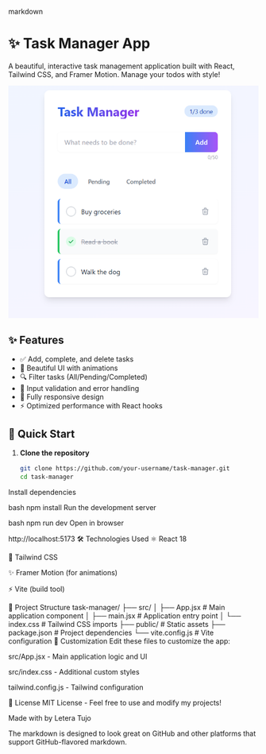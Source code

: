 markdown
# ✨ Task Manager App

A beautiful, interactive task management application built with React, Tailwind CSS, and Framer Motion. Manage your todos with style!

<img id="preview" src="src/assets/preview.png" alt="Image Preview" />

## ✨ Features

- ✅ Add, complete, and delete tasks
- 🎨 Beautiful UI with animations
- 🔍 Filter tasks (All/Pending/Completed)
- 📝 Input validation and error handling
- 📱 Fully responsive design
- ⚡ Optimized performance with React hooks

## 🚀 Quick Start

1. **Clone the repository**
   ```bash
   git clone https://github.com/your-username/task-manager.git
   cd task-manager
Install dependencies

bash
npm install
Run the development server

bash
npm run dev
Open in browser

http://localhost:5173
🛠️ Technologies Used
⚛️ React 18

🎨 Tailwind CSS

✨ Framer Motion (for animations)

⚡ Vite (build tool)

📂 Project Structure
task-manager/
├── src/
│   ├── App.jsx        # Main application component
│   ├── main.jsx       # Application entry point
│   └── index.css      # Tailwind CSS imports
├── public/            # Static assets
├── package.json       # Project dependencies
└── vite.config.js     # Vite configuration
🔧 Customization
Edit these files to customize the app:

src/App.jsx - Main application logic and UI

src/index.css - Additional custom styles

tailwind.config.js - Tailwind configuration

📜 License
MIT License - Feel free to use and modify my projects!

Made with by Letera Tujo 


The markdown is designed to look great on GitHub and other platforms that support GitHub-flavored markdown.
